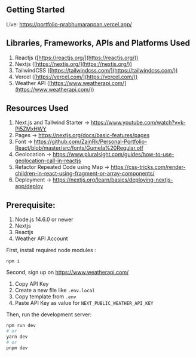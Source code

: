 ## Getting Started

Live: https://portfolio-prabhumarappan.vercel.app/

## Libraries, Frameworks, APIs and Platforms Used

1. Reactjs ([https://reactjs.org/](https://reactjs.org/))
2. Nextjs ([https://nextjs.org/](https://nextjs.org/))
3. TailwindCSS ([https://tailwindcss.com/](https://tailwindcss.com/))
4. Vercel ([https://vercel.com/](https://vercel.com/))
5. Weather API ([https://www.weatherapi.com/](https://www.weatherapi.com/))

## Resources Used

1. Next.js and Tailwind Starter -> https://www.youtube.com/watch?v=k-Pi5ZMxHWY
2. Pages -> https://nextjs.org/docs/basic-features/pages
3. Font -> https://github.com/ZainRk/Personal-Portfolio-React/blob/master/src/fonts/Gumela%20Regular.otf
4. Geolocation -> https://www.pluralsight.com/guides/how-to-use-geolocation-call-in-reactjs
5. Refactor Repeated Code using Map -> https://css-tricks.com/render-children-in-react-using-fragment-or-array-components/
6. Deployment -> https://nextjs.org/learn/basics/deploying-nextjs-app/deploy

## Prerequisite:

1. Node.js 14.6.0 or newer
2. Nextjs
3. Reactjs
4. Weather API Account

First, install required node modules :

```
npm i
```

Second, sign up on https://www.weatherapi.com/

1. Copy API Key
2. Create a new file like `.env.local`
3. Copy template from `.env`
4. Paste API Key as value for `NEXT_PUBLIC_WEATHER_API_KEY`

Then, run the development server:

```bash
npm run dev
# or
yarn dev
# or
pnpm dev
```
